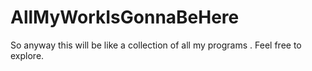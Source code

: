 # AllMyWorkIsGonnaBeHere

So anyway this will be like a collection of all my programs . Feel free to explore.
